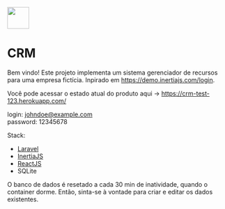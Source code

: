 <a href="#"><img src="https://user-images.githubusercontent.com/34067572/132998471-b4fea8a1-4aa6-4000-b496-1c82ff66438d.png" height="50"></img></a>
# CRM 

Bem vindo! Este projeto implementa um sistema gerenciador de recursos para uma empresa fictícia. Inpirado em https://demo.inertiajs.com/login. 

Você pode acessar o estado atual do produto aqui ->  https://crm-test-123.herokuapp.com/  

login: johndoe@example.com  
password: 12345678  

Stack:

- [Laravel](https://laravel.com/)
- [InertiaJS](https://inertiajs.com/)
- [ReactJS](https://reactjs.org/)
- SQLite 

O banco de dados é resetado a cada 30 min de inatividade, quando o container dorme.
Então, sinta-se à vontade para criar e editar os dados existentes.
